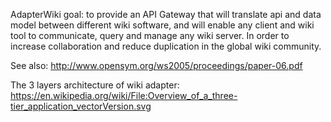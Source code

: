 AdapterWiki goal: to provide an API Gateway that will translate api and data model between different wiki software, and will enable any client and wiki tool to communicate, query and manage any wiki server. In order to increase collaboration and reduce duplication in the global wiki community. 

See also:
http://www.opensym.org/ws2005/proceedings/paper-06.pdf

The 3 layers architecture of wiki adapter:
https://en.wikipedia.org/wiki/File:Overview_of_a_three-tier_application_vectorVersion.svg